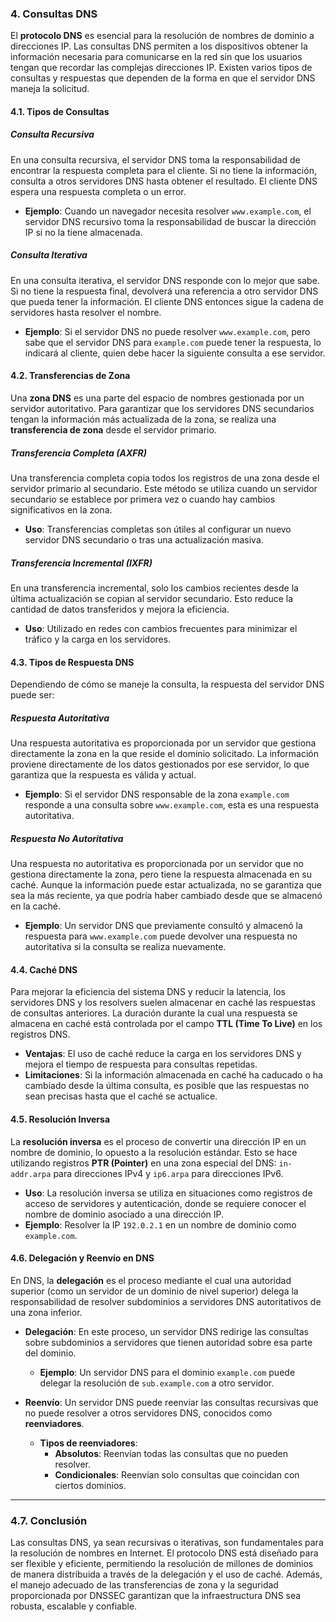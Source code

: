 
### **4. Consultas DNS**

El **protocolo DNS** es esencial para la resolución de nombres de dominio a direcciones IP. Las consultas DNS permiten a los dispositivos obtener la información necesaria para comunicarse en la red sin que los usuarios tengan que recordar las complejas direcciones IP. Existen varios tipos de consultas y respuestas que dependen de la forma en que el servidor DNS maneja la solicitud.

#### **4.1. Tipos de Consultas**

##### **Consulta Recursiva**
En una consulta recursiva, el servidor DNS toma la responsabilidad de encontrar la respuesta completa para el cliente. Si no tiene la información, consulta a otros servidores DNS hasta obtener el resultado. El cliente DNS espera una respuesta completa o un error.

- **Ejemplo**: Cuando un navegador necesita resolver `www.example.com`, el servidor DNS recursivo toma la responsabilidad de buscar la dirección IP si no la tiene almacenada.

##### **Consulta Iterativa**
En una consulta iterativa, el servidor DNS responde con lo mejor que sabe. Si no tiene la respuesta final, devolverá una referencia a otro servidor DNS que pueda tener la información. El cliente DNS entonces sigue la cadena de servidores hasta resolver el nombre.

- **Ejemplo**: Si el servidor DNS no puede resolver `www.example.com`, pero sabe que el servidor DNS para `example.com` puede tener la respuesta, lo indicará al cliente, quien debe hacer la siguiente consulta a ese servidor.

#### **4.2. Transferencias de Zona**

Una **zona DNS** es una parte del espacio de nombres gestionada por un servidor autoritativo. Para garantizar que los servidores DNS secundarios tengan la información más actualizada de la zona, se realiza una **transferencia de zona** desde el servidor primario.

##### **Transferencia Completa (AXFR)**
Una transferencia completa copia todos los registros de una zona desde el servidor primario al secundario. Este método se utiliza cuando un servidor secundario se establece por primera vez o cuando hay cambios significativos en la zona.

- **Uso**: Transferencias completas son útiles al configurar un nuevo servidor DNS secundario o tras una actualización masiva.

##### **Transferencia Incremental (IXFR)**
En una transferencia incremental, solo los cambios recientes desde la última actualización se copian al servidor secundario. Esto reduce la cantidad de datos transferidos y mejora la eficiencia.

- **Uso**: Utilizado en redes con cambios frecuentes para minimizar el tráfico y la carga en los servidores.

#### **4.3. Tipos de Respuesta DNS**

Dependiendo de cómo se maneje la consulta, la respuesta del servidor DNS puede ser:

##### **Respuesta Autoritativa**
Una respuesta autoritativa es proporcionada por un servidor que gestiona directamente la zona en la que reside el dominio solicitado. La información proviene directamente de los datos gestionados por ese servidor, lo que garantiza que la respuesta es válida y actual.

- **Ejemplo**: Si el servidor DNS responsable de la zona `example.com` responde a una consulta sobre `www.example.com`, esta es una respuesta autoritativa.

##### **Respuesta No Autoritativa**
Una respuesta no autoritativa es proporcionada por un servidor que no gestiona directamente la zona, pero tiene la respuesta almacenada en su caché. Aunque la información puede estar actualizada, no se garantiza que sea la más reciente, ya que podría haber cambiado desde que se almacenó en la caché.

- **Ejemplo**: Un servidor DNS que previamente consultó y almacenó la respuesta para `www.example.com` puede devolver una respuesta no autoritativa si la consulta se realiza nuevamente.

#### **4.4. Caché DNS**

Para mejorar la eficiencia del sistema DNS y reducir la latencia, los servidores DNS y los resolvers suelen almacenar en caché las respuestas de consultas anteriores. La duración durante la cual una respuesta se almacena en caché está controlada por el campo **TTL (Time To Live)** en los registros DNS.

- **Ventajas**: El uso de caché reduce la carga en los servidores DNS y mejora el tiempo de respuesta para consultas repetidas.
- **Limitaciones**: Si la información almacenada en caché ha caducado o ha cambiado desde la última consulta, es posible que las respuestas no sean precisas hasta que el caché se actualice.

#### **4.5. Resolución Inversa**

La **resolución inversa** es el proceso de convertir una dirección IP en un nombre de dominio, lo opuesto a la resolución estándar. Esto se hace utilizando registros **PTR (Pointer)** en una zona especial del DNS: `in-addr.arpa` para direcciones IPv4 y `ip6.arpa` para direcciones IPv6.

- **Uso**: La resolución inversa se utiliza en situaciones como registros de acceso de servidores y autenticación, donde se requiere conocer el nombre de dominio asociado a una dirección IP.
- **Ejemplo**: Resolver la IP `192.0.2.1` en un nombre de dominio como `example.com`.

#### **4.6. Delegación y Reenvío en DNS**

En DNS, la **delegación** es el proceso mediante el cual una autoridad superior (como un servidor de un dominio de nivel superior) delega la responsabilidad de resolver subdominios a servidores DNS autoritativos de una zona inferior.

- **Delegación**: En este proceso, un servidor DNS redirige las consultas sobre subdominios a servidores que tienen autoridad sobre esa parte del dominio. 
   - **Ejemplo**: Un servidor DNS para el dominio `example.com` puede delegar la resolución de `sub.example.com` a otro servidor.

- **Reenvío**: Un servidor DNS puede reenviar las consultas recursivas que no puede resolver a otros servidores DNS, conocidos como **reenviadores**.
   - **Tipos de reenviadores**:
     - **Absolutos**: Reenvían todas las consultas que no pueden resolver.
     - **Condicionales**: Reenvían solo consultas que coincidan con ciertos dominios.

---

### **4.7. Conclusión**

Las consultas DNS, ya sean recursivas o iterativas, son fundamentales para la resolución de nombres en Internet. El protocolo DNS está diseñado para ser flexible y eficiente, permitiendo la resolución de millones de dominios de manera distribuida a través de la delegación y el uso de caché. Además, el manejo adecuado de las transferencias de zona y la seguridad proporcionada por DNSSEC garantizan que la infraestructura DNS sea robusta, escalable y confiable.


